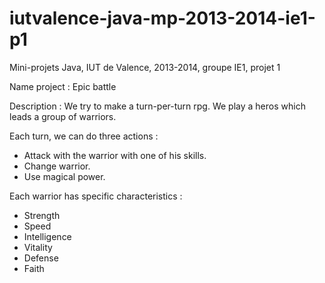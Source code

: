 iutvalence-java-mp-2013-2014-ie1-p1
===================================

Mini-projets Java, IUT de Valence, 2013-2014, groupe IE1, projet 1

Name project : Epic battle

Description : We try to make a turn-per-turn rpg. 
We play a heros which leads a group of warriors.

Each turn, we can do three actions :
- Attack with the warrior with one of his skills.
- Change warrior.
- Use magical power.

Each warrior has specific characteristics : 
- Strength 
- Speed
- Intelligence
- Vitality
- Defense
- Faith
	
